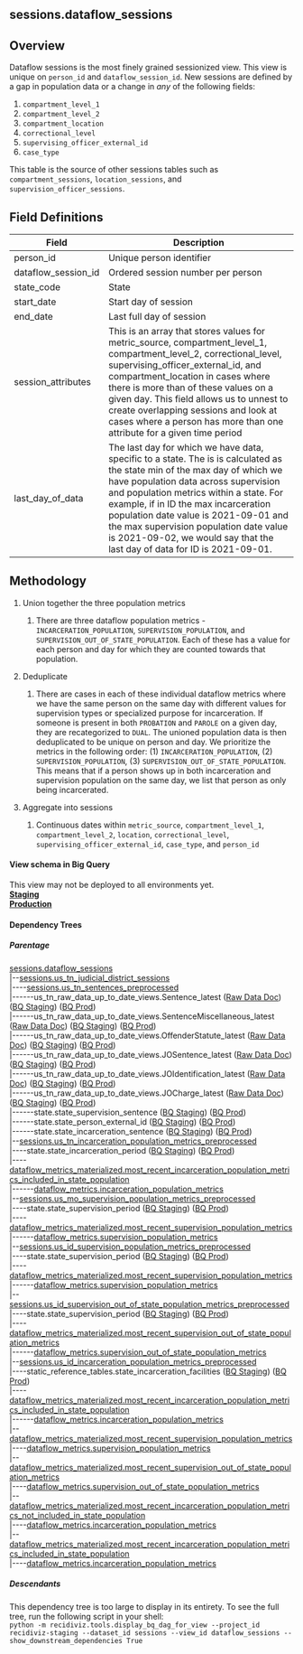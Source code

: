 ## sessions.dataflow_sessions

## Overview

Dataflow sessions is the most finely grained sessionized view. This view is unique on `person_id` and `dataflow_session_id`. New sessions are defined by a gap in population data or a change in _any_ of the following fields:

1. `compartment_level_1`
2. `compartment_level_2`
3. `compartment_location`
4. `correctional_level`
5. `supervising_officer_external_id`
6. `case_type`

This table is the source of other sessions tables such as `compartment_sessions`, `location_sessions`, and `supervision_officer_sessions`. 

## Field Definitions

|	Field	|	Description	|
|	--------------------	|	--------------------	|
|	person_id	|	Unique person identifier	|
|	dataflow_session_id	|	Ordered session number per person	|
|	state_code	|	State	|
|	start_date	|	Start day of session	|
|	end_date	|	Last full day of session	|
|	session_attributes	|	This is an array that stores values for metric_source, compartment_level_1, compartment_level_2, correctional_level, supervising_officer_external_id, and compartment_location in cases where there is more than of these values on a given day. This field allows us to unnest to create overlapping sessions and look at cases where a person has more than one attribute for a given time period	|
|	last_day_of_data	|	The last day for which we have data, specific to a state. The is is calculated as the state min of the max day of which we have population data across supervision and population metrics within a state. For example, if in ID the max incarceration population date value is 2021-09-01 and the max supervision population date value is 2021-09-02, we would say that the last day of data for ID is 2021-09-01.	|

## Methodology

1. Union together the three population metrics
    1. There are three dataflow population metrics - `INCARCERATION_POPULATION`, `SUPERVISION_POPULATION`, and `SUPERVISION_OUT_OF_STATE_POPULATION`. Each of these has a value for each person and day for which they are counted towards that population. 

2. Deduplicate 
    1. There are cases in each of these individual dataflow metrics where we have the same person on the same day with different values for supervision types or specialized purpose for incarceration. If someone is present in both `PROBATION` and `PAROLE` on a given day, they are recategorized to `DUAL`. The unioned population data is then deduplicated to be unique on person and day. We prioritize the metrics in the following order: (1) `INCARCERATION_POPULATION`, (2) `SUPERVISION_POPULATION`, (3) `SUPERVISION_OUT_OF_STATE_POPULATION`. This means that if a person shows up in both incarceration and supervision population on the same day, we list that person as only being incarcerated.

3. Aggregate into sessions 
    1. Continuous dates within `metric_source`, `compartment_level_1`, `compartment_level_2`, `location`, `correctional_level`, `supervising_officer_external_id`, `case_type`, and `person_id`


#### View schema in Big Query
This view may not be deployed to all environments yet.<br/>
[**Staging**](https://console.cloud.google.com/bigquery?pli=1&p=recidiviz-staging&page=table&project=recidiviz-staging&d=sessions&t=dataflow_sessions)
<br/>
[**Production**](https://console.cloud.google.com/bigquery?pli=1&p=recidiviz-123&page=table&project=recidiviz-123&d=sessions&t=dataflow_sessions)
<br/>

#### Dependency Trees

##### Parentage
[sessions.dataflow_sessions](../sessions/dataflow_sessions.md) <br/>
|--[sessions.us_tn_judicial_district_sessions](../sessions/us_tn_judicial_district_sessions.md) <br/>
|----[sessions.us_tn_sentences_preprocessed](../sessions/us_tn_sentences_preprocessed.md) <br/>
|------us_tn_raw_data_up_to_date_views.Sentence_latest ([Raw Data Doc](../../../ingest/us_tn/raw_data/Sentence.md)) ([BQ Staging](https://console.cloud.google.com/bigquery?pli=1&p=recidiviz-staging&page=table&project=recidiviz-staging&d=us_tn_raw_data_up_to_date_views&t=Sentence_latest)) ([BQ Prod](https://console.cloud.google.com/bigquery?pli=1&p=recidiviz-123&page=table&project=recidiviz-123&d=us_tn_raw_data_up_to_date_views&t=Sentence_latest)) <br/>
|------us_tn_raw_data_up_to_date_views.SentenceMiscellaneous_latest ([Raw Data Doc](../../../ingest/us_tn/raw_data/SentenceMiscellaneous.md)) ([BQ Staging](https://console.cloud.google.com/bigquery?pli=1&p=recidiviz-staging&page=table&project=recidiviz-staging&d=us_tn_raw_data_up_to_date_views&t=SentenceMiscellaneous_latest)) ([BQ Prod](https://console.cloud.google.com/bigquery?pli=1&p=recidiviz-123&page=table&project=recidiviz-123&d=us_tn_raw_data_up_to_date_views&t=SentenceMiscellaneous_latest)) <br/>
|------us_tn_raw_data_up_to_date_views.OffenderStatute_latest ([Raw Data Doc](../../../ingest/us_tn/raw_data/OffenderStatute.md)) ([BQ Staging](https://console.cloud.google.com/bigquery?pli=1&p=recidiviz-staging&page=table&project=recidiviz-staging&d=us_tn_raw_data_up_to_date_views&t=OffenderStatute_latest)) ([BQ Prod](https://console.cloud.google.com/bigquery?pli=1&p=recidiviz-123&page=table&project=recidiviz-123&d=us_tn_raw_data_up_to_date_views&t=OffenderStatute_latest)) <br/>
|------us_tn_raw_data_up_to_date_views.JOSentence_latest ([Raw Data Doc](../../../ingest/us_tn/raw_data/JOSentence.md)) ([BQ Staging](https://console.cloud.google.com/bigquery?pli=1&p=recidiviz-staging&page=table&project=recidiviz-staging&d=us_tn_raw_data_up_to_date_views&t=JOSentence_latest)) ([BQ Prod](https://console.cloud.google.com/bigquery?pli=1&p=recidiviz-123&page=table&project=recidiviz-123&d=us_tn_raw_data_up_to_date_views&t=JOSentence_latest)) <br/>
|------us_tn_raw_data_up_to_date_views.JOIdentification_latest ([Raw Data Doc](../../../ingest/us_tn/raw_data/JOIdentification.md)) ([BQ Staging](https://console.cloud.google.com/bigquery?pli=1&p=recidiviz-staging&page=table&project=recidiviz-staging&d=us_tn_raw_data_up_to_date_views&t=JOIdentification_latest)) ([BQ Prod](https://console.cloud.google.com/bigquery?pli=1&p=recidiviz-123&page=table&project=recidiviz-123&d=us_tn_raw_data_up_to_date_views&t=JOIdentification_latest)) <br/>
|------us_tn_raw_data_up_to_date_views.JOCharge_latest ([Raw Data Doc](../../../ingest/us_tn/raw_data/JOCharge.md)) ([BQ Staging](https://console.cloud.google.com/bigquery?pli=1&p=recidiviz-staging&page=table&project=recidiviz-staging&d=us_tn_raw_data_up_to_date_views&t=JOCharge_latest)) ([BQ Prod](https://console.cloud.google.com/bigquery?pli=1&p=recidiviz-123&page=table&project=recidiviz-123&d=us_tn_raw_data_up_to_date_views&t=JOCharge_latest)) <br/>
|------state.state_supervision_sentence ([BQ Staging](https://console.cloud.google.com/bigquery?pli=1&p=recidiviz-staging&page=table&project=recidiviz-staging&d=state&t=state_supervision_sentence)) ([BQ Prod](https://console.cloud.google.com/bigquery?pli=1&p=recidiviz-123&page=table&project=recidiviz-123&d=state&t=state_supervision_sentence)) <br/>
|------state.state_person_external_id ([BQ Staging](https://console.cloud.google.com/bigquery?pli=1&p=recidiviz-staging&page=table&project=recidiviz-staging&d=state&t=state_person_external_id)) ([BQ Prod](https://console.cloud.google.com/bigquery?pli=1&p=recidiviz-123&page=table&project=recidiviz-123&d=state&t=state_person_external_id)) <br/>
|------state.state_incarceration_sentence ([BQ Staging](https://console.cloud.google.com/bigquery?pli=1&p=recidiviz-staging&page=table&project=recidiviz-staging&d=state&t=state_incarceration_sentence)) ([BQ Prod](https://console.cloud.google.com/bigquery?pli=1&p=recidiviz-123&page=table&project=recidiviz-123&d=state&t=state_incarceration_sentence)) <br/>
|--[sessions.us_tn_incarceration_population_metrics_preprocessed](../sessions/us_tn_incarceration_population_metrics_preprocessed.md) <br/>
|----state.state_incarceration_period ([BQ Staging](https://console.cloud.google.com/bigquery?pli=1&p=recidiviz-staging&page=table&project=recidiviz-staging&d=state&t=state_incarceration_period)) ([BQ Prod](https://console.cloud.google.com/bigquery?pli=1&p=recidiviz-123&page=table&project=recidiviz-123&d=state&t=state_incarceration_period)) <br/>
|----[dataflow_metrics_materialized.most_recent_incarceration_population_metrics_included_in_state_population](../dataflow_metrics_materialized/most_recent_incarceration_population_metrics_included_in_state_population.md) <br/>
|------[dataflow_metrics.incarceration_population_metrics](../../metrics/incarceration/incarceration_population_metrics.md) <br/>
|--[sessions.us_mo_supervision_population_metrics_preprocessed](../sessions/us_mo_supervision_population_metrics_preprocessed.md) <br/>
|----state.state_supervision_period ([BQ Staging](https://console.cloud.google.com/bigquery?pli=1&p=recidiviz-staging&page=table&project=recidiviz-staging&d=state&t=state_supervision_period)) ([BQ Prod](https://console.cloud.google.com/bigquery?pli=1&p=recidiviz-123&page=table&project=recidiviz-123&d=state&t=state_supervision_period)) <br/>
|----[dataflow_metrics_materialized.most_recent_supervision_population_metrics](../dataflow_metrics_materialized/most_recent_supervision_population_metrics.md) <br/>
|------[dataflow_metrics.supervision_population_metrics](../../metrics/supervision/supervision_population_metrics.md) <br/>
|--[sessions.us_id_supervision_population_metrics_preprocessed](../sessions/us_id_supervision_population_metrics_preprocessed.md) <br/>
|----state.state_supervision_period ([BQ Staging](https://console.cloud.google.com/bigquery?pli=1&p=recidiviz-staging&page=table&project=recidiviz-staging&d=state&t=state_supervision_period)) ([BQ Prod](https://console.cloud.google.com/bigquery?pli=1&p=recidiviz-123&page=table&project=recidiviz-123&d=state&t=state_supervision_period)) <br/>
|----[dataflow_metrics_materialized.most_recent_supervision_population_metrics](../dataflow_metrics_materialized/most_recent_supervision_population_metrics.md) <br/>
|------[dataflow_metrics.supervision_population_metrics](../../metrics/supervision/supervision_population_metrics.md) <br/>
|--[sessions.us_id_supervision_out_of_state_population_metrics_preprocessed](../sessions/us_id_supervision_out_of_state_population_metrics_preprocessed.md) <br/>
|----state.state_supervision_period ([BQ Staging](https://console.cloud.google.com/bigquery?pli=1&p=recidiviz-staging&page=table&project=recidiviz-staging&d=state&t=state_supervision_period)) ([BQ Prod](https://console.cloud.google.com/bigquery?pli=1&p=recidiviz-123&page=table&project=recidiviz-123&d=state&t=state_supervision_period)) <br/>
|----[dataflow_metrics_materialized.most_recent_supervision_out_of_state_population_metrics](../dataflow_metrics_materialized/most_recent_supervision_out_of_state_population_metrics.md) <br/>
|------[dataflow_metrics.supervision_out_of_state_population_metrics](../../metrics/supervision/supervision_out_of_state_population_metrics.md) <br/>
|--[sessions.us_id_incarceration_population_metrics_preprocessed](../sessions/us_id_incarceration_population_metrics_preprocessed.md) <br/>
|----static_reference_tables.state_incarceration_facilities ([BQ Staging](https://console.cloud.google.com/bigquery?pli=1&p=recidiviz-staging&page=table&project=recidiviz-staging&d=static_reference_tables&t=state_incarceration_facilities)) ([BQ Prod](https://console.cloud.google.com/bigquery?pli=1&p=recidiviz-123&page=table&project=recidiviz-123&d=static_reference_tables&t=state_incarceration_facilities)) <br/>
|----[dataflow_metrics_materialized.most_recent_incarceration_population_metrics_included_in_state_population](../dataflow_metrics_materialized/most_recent_incarceration_population_metrics_included_in_state_population.md) <br/>
|------[dataflow_metrics.incarceration_population_metrics](../../metrics/incarceration/incarceration_population_metrics.md) <br/>
|--[dataflow_metrics_materialized.most_recent_supervision_population_metrics](../dataflow_metrics_materialized/most_recent_supervision_population_metrics.md) <br/>
|----[dataflow_metrics.supervision_population_metrics](../../metrics/supervision/supervision_population_metrics.md) <br/>
|--[dataflow_metrics_materialized.most_recent_supervision_out_of_state_population_metrics](../dataflow_metrics_materialized/most_recent_supervision_out_of_state_population_metrics.md) <br/>
|----[dataflow_metrics.supervision_out_of_state_population_metrics](../../metrics/supervision/supervision_out_of_state_population_metrics.md) <br/>
|--[dataflow_metrics_materialized.most_recent_incarceration_population_metrics_not_included_in_state_population](../dataflow_metrics_materialized/most_recent_incarceration_population_metrics_not_included_in_state_population.md) <br/>
|----[dataflow_metrics.incarceration_population_metrics](../../metrics/incarceration/incarceration_population_metrics.md) <br/>
|--[dataflow_metrics_materialized.most_recent_incarceration_population_metrics_included_in_state_population](../dataflow_metrics_materialized/most_recent_incarceration_population_metrics_included_in_state_population.md) <br/>
|----[dataflow_metrics.incarceration_population_metrics](../../metrics/incarceration/incarceration_population_metrics.md) <br/>


##### Descendants
This dependency tree is too large to display in its entirety. To see the full tree, run the following script in your shell: <br/>
```python -m recidiviz.tools.display_bq_dag_for_view --project_id recidiviz-staging --dataset_id sessions --view_id dataflow_sessions --show_downstream_dependencies True```
